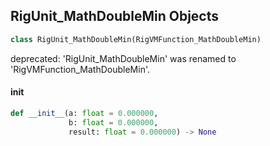 ## RigUnit_MathDoubleMin Objects

```python
class RigUnit_MathDoubleMin(RigVMFunction_MathDoubleMin)
```

deprecated: 'RigUnit_MathDoubleMin' was renamed to 'RigVMFunction_MathDoubleMin'.

<a id="unreal.RigUnit_MathDoubleMin.__init__"></a>

#### __init__

```python
def __init__(a: float = 0.000000,
             b: float = 0.000000,
             result: float = 0.000000) -> None
```

<a id="unreal.RigVMFunction_MathDoubleMax"></a>